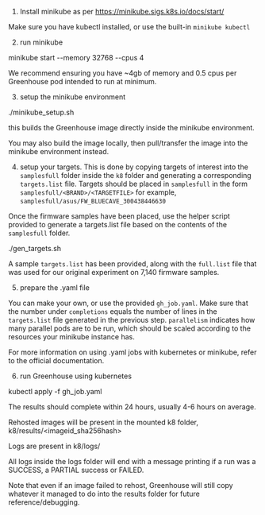 1) Install minikube as per https://minikube.sigs.k8s.io/docs/start/

Make sure you have kubectl installed, or use the built-in `minikube kubectl`

2) run minikube

minikube start --memory 32768 --cpus 4

We recommend ensuring you have ~4gb of memory and 0.5 cpus per Greenhouse pod intended to run at minimum.

3) setup the minikube environment

./minikube_setup.sh

this builds the Greenhouse image directly inside the minikube environment.

You may also build the image locally, then pull/transfer the image into the minikube environment instead.

4) setup your targets. This is done by copying targets of interest into the `samplesfull` folder inside the `k8` folder and generating a corresponding `targets.list` file. Targets should be placed in `samplesfull` in the form `samplesfull/<BRAND>/<TARGETFILE>` for example, `samplesfull/asus/FW_BLUECAVE_300438446630`

Once the firmware samples have been placed, use the helper script provided to generate a targets.list file based on the contents of the `samplesfull` folder.

./gen_targets.sh <path-to-samplesfull-folder>

A sample `targets.list` has been provided, along with the `full.list` file that was used for our original experiment on 7,140 firmware samples.

5) prepare the .yaml file

You can make your own, or use the provided `gh_job.yaml`. Make sure that the number under `completions` equals the number of lines in the `targets.list` file generated in the previous step. `parallelism` indicates how many parallel pods are to be run, which should be scaled according to the resources your minikube instance has.

For more information on using .yaml jobs with kubernetes or minikube, refer to the official documentation.

6) run Greenhouse using kubernetes

kubectl apply -f gh_job.yaml

The results should complete within 24 hours, usually 4-6 hours on average.

Rehosted images will be present in the mounted k8 folder, k8/results/<imageid_sha256hash>

Logs are present in k8/logs/<imageid>

All logs inside the logs folder will end with a message printing if a run was a SUCCESS, a PARTIAL success or FAILED.

Note that even if an image failed to rehost, Greenhouse will still copy whatever it managed to do into the results folder for future reference/debugging.
